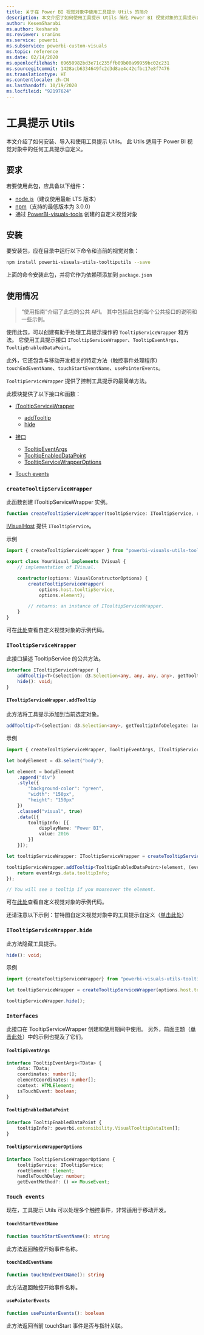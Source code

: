 ```yaml
---
title: 关于在 Power BI 视觉对象中使用工具提示 Utils 的简介
description: 本文介绍了如何使用工具提示 Utils 简化 Power BI 视觉对象的工具提示自定义
author: KesemSharabi
ms.author: kesharab
ms.reviewer: sranins
ms.service: powerbi
ms.subservice: powerbi-custom-visuals
ms.topic: reference
ms.date: 02/14/2020
ms.openlocfilehash: 69650982bd3e71c235ffb09b00a99959bc02c231
ms.sourcegitcommit: 1428acb6334649fc2d3d8ae4c42cfbc17e8f7476
ms.translationtype: HT
ms.contentlocale: zh-CN
ms.lasthandoff: 10/19/2020
ms.locfileid: "92197624"
---
```

# <a name="tooltip-utils"></a>工具提示 Utils
本文介绍了如何安装、导入和使用工具提示 Utils。 此 Utils 适用于 Power BI 视觉对象中的任何工具提示自定义。

## <a name="requirements"></a>要求
若要使用此包，应具备以下组件：
* [node.js](https://nodejs.org)（建议使用最新 LTS 版本）
* [npm](https://www.npmjs.com/)（支持的最低版本为 3.0.0）
* 通过 [PowerBI-visuals-tools](https://www.npmjs.com/package/powerbi-visuals-tools) 创建的自定义视觉对象

## <a name="installation"></a>安装

要安装包，应在目录中运行以下命令和当前的视觉对象：

```bash
npm install powerbi-visuals-utils-tooltiputils --save
```
上面的命令安装此包，并将它作为依赖项添加到 ```package.json```

## <a name="usage"></a>使用情况

> “使用指南”介绍了此包的公共 API。 其中包括此包的每个公共接口的说明和一些示例。

使用此包，可以创建有助于处理工具提示操作的 `TooltipServiceWrapper` 和方法。 它使用工具提示接口 `ITooltipServiceWrapper`、`TooltipEventArgs`、`TooltipEnabledDataPoint`。 

此外，它还包含与移动开发相关的特定方法（触控事件处理程序）`touchEndEventName`、`touchStartEventName`、`usePointerEvents`。

`TooltipServiceWrapper` 提供了控制工具提示的最简单方法。

此模块提供了以下接口和函数：
* [ITooltipServiceWrapper](#itooltipservicewrapper)
  * [addTooltip](#itooltipservicewrapperaddtooltip)
  * [hide](#itooltipservicewrapperhide)

* [接口](#interfaces)
  * [TooltipEventArgs](#tooltipeventargs)
  * [TooltipEnabledDataPoint](#tooltipenableddatapoint)
  * [TooltipServiceWrapperOptions](#tooltipservicewrapperoptions)
* [Touch events](#touch-events)

### `createTooltipServiceWrapper`
此函数创建 ITooltipServiceWrapper 实例。

```typescript
function createTooltipServiceWrapper(tooltipService: ITooltipService, rootElement: Element, handleTouchDelay?: number,  getEventMethod?: () => MouseEvent): ITooltipServiceWrapper;
```

[IVisualHost](https://github.com/microsoft/PowerBI-visuals-tools/blob/master/templates/visuals/.api/v2.6.0/PowerBI-visuals.d.ts#L1335) 提供 ```ITooltipService```。

 示例

```typescript
import { createTooltipServiceWrapper } from "powerbi-visuals-utils-tooltiputils";

export class YourVisual implements IVisual {
    // implementation of IVisual.

    constructor(options: VisualConstructorOptions) {
        createTooltipServiceWrapper(
            options.host.tooltipService,
            options.element);

        // returns: an instance of ITooltipServiceWrapper.
    }
}
```

可在[此处](https://github.com/microsoft/powerbi-visuals-gantt/blob/master/src/gantt.ts#L391)查看自定义视觉对象的示例代码。

### `ITooltipServiceWrapper`
此接口描述 TooltipService 的公共方法。

```typescript
interface ITooltipServiceWrapper {
    addTooltip<T>(selection: d3.Selection<any, any, any, any>, getTooltipInfoDelegate: (args: TooltipEventArgs<T>) => powerbi.extensibility.VisualTooltipDataItem[], getDataPointIdentity?: (args: TooltipEventArgs<T>) => powerbi.visuals.ISelectionId, reloadTooltipDataOnMouseMove?: boolean): void;
    hide(): void;
}
```

#### `ITooltipServiceWrapper.addTooltip`

此方法将工具提示添加到当前选定对象。

```typescript
addTooltip<T>(selection: d3.Selection<any>, getTooltipInfoDelegate: (args: TooltipEventArgs<T>) => VisualTooltipDataItem[], getDataPointIdentity?: (args: TooltipEventArgs<T>) => ISelectionId, reloadTooltipDataOnMouseMove?: boolean): void;
```

 示例

```typescript
import { createTooltipServiceWrapper, TooltipEventArgs, ITooltipServiceWrapper, TooltipEnabledDataPoint } from "powerbi-visuals-utils-tooltiputils";

let bodyElement = d3.select("body");

let element = bodyElement
    .append("div")
    .style({
        "background-color": "green",
        "width": "150px",
        "height": "150px"
    })
    .classed("visual", true)
    .data([{
        tooltipInfo: [{
            displayName: "Power BI",
            value: 2016
        }]
    }]);

let tooltipServiceWrapper: ITooltipServiceWrapper = createTooltipServiceWrapper(tooltipService, bodyElement.get(0)); // tooltipService is from the IVisualHost.

tooltipServiceWrapper.addTooltip<TooltipEnabledDataPoint>(element, (eventArgs: TooltipEventArgs<TooltipEnabledDataPoint>) => {
    return eventArgs.data.tooltipInfo;
});

// You will see a tooltip if you mouseover the element.
```

可在[此处](https://github.com/microsoft/powerbi-visuals-gantt/blob/master/src/gantt.ts#L2931)查看自定义视觉对象的示例代码。

还请注意以下示例：甘特图自定义视觉对象中的工具提示自定义（[单击此处](https://github.com/microsoft/powerbi-visuals-gantt/blob/master/src/gantt.ts#L573-L648)）

### `ITooltipServiceWrapper.hide`

此方法隐藏工具提示。

```typescript
hide(): void;
```

 示例

```typescript
import {createTooltipServiceWrapper} from "powerbi-visuals-utils-tooltiputils";

let tooltipServiceWrapper = createTooltipServiceWrapper(options.host.tooltipService, options.element); // options are from the VisualConstructorOptions.

tooltipServiceWrapper.hide();
```
### `Interfaces`
此接口在 TooltipServiceWrapper 创建和使用期间中使用。 另外，前面主题（[单击此处](#itooltipservicewrapperaddtooltip)）中的示例也提及了它们。

#### `TooltipEventArgs`
```typescript
interface TooltipEventArgs<TData> {
    data: TData;
    coordinates: number[];
    elementCoordinates: number[];
    context: HTMLElement;
    isTouchEvent: boolean;
}
```

#### `TooltipEnabledDataPoint`
```typescript
interface TooltipEnabledDataPoint {
    tooltipInfo?: powerbi.extensibility.VisualTooltipDataItem[];
}
```

#### `TooltipServiceWrapperOptions`
```typescript
interface TooltipServiceWrapperOptions {
    tooltipService: ITooltipService;
    rootElement: Element;
    handleTouchDelay: number;
    getEventMethod?: () => MouseEvent;
```

### `Touch events`

现在，工具提示 Utils 可以处理多个触控事件，非常适用于移动开发。

#### `touchStartEventName`
```typescript
function touchStartEventName(): string
```
此方法返回触控开始事件名称。

#### `touchEndEventName`
```typescript
function touchEndEventName(): string
```
此方法返回触控开始事件名称。

#### `usePointerEvents`
```typescript
function usePointerEvents(): boolean
```
此方法返回当前 touchStart 事件是否与指针关联。
